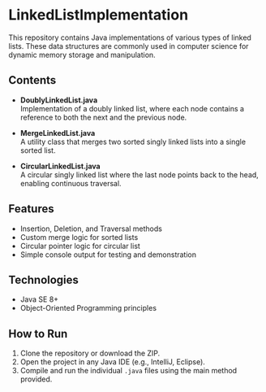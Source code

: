 # LinkedListImplementation

This repository contains Java implementations of various types of linked lists. These data structures are commonly used in computer science for dynamic memory storage and manipulation.

## Contents

- **DoublyLinkedList.java**  
  Implementation of a doubly linked list, where each node contains a reference to both the next and the previous node.

- **MergeLinkedList.java**  
  A utility class that merges two sorted singly linked lists into a single sorted list.

- **CircularLinkedList.java**  
  A circular singly linked list where the last node points back to the head, enabling continuous traversal.

## Features

- Insertion, Deletion, and Traversal methods
- Custom merge logic for sorted lists
- Circular pointer logic for circular list
- Simple console output for testing and demonstration

## Technologies

- Java SE 8+
- Object-Oriented Programming principles

## How to Run

1. Clone the repository or download the ZIP.
2. Open the project in any Java IDE (e.g., IntelliJ, Eclipse).
3. Compile and run the individual `.java` files using the main method provided.
